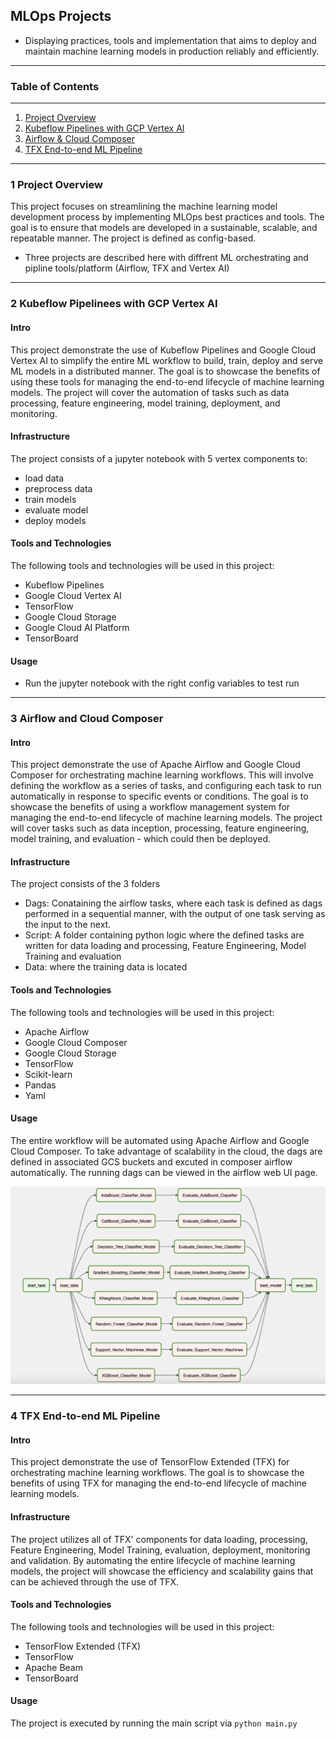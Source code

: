 ## MLOps Projects
- Displaying practices, tools and implementation that aims to deploy and maintain machine learning models in production reliably and efficiently. 
***


### Table of Contents
***
1. [Project Overview](#1-project-overview)
2. [Kubeflow Pipelines with GCP Vertex AI](#2-kubeflow-pipelines-with-gcp-vertex-ai)
3. [Airflow & Cloud Composer](#3-airflow-and-cloud-composer)
4. [TFX End-to-end ML Pipeline](#4-tfx-end-to-end-ml-pipeline)

***
### 1 Project Overview

This project focuses on streamlining the machine learning model development process by implementing MLOps best practices and tools. The goal is to ensure that models are developed in a sustainable, scalable, and repeatable manner. The project is defined as config-based.

- Three projects are described here with diffrent ML orchestrating and pipline tools/platform (Airflow, TFX and Vertex AI)

***
### 2 Kubeflow Pipelinees with GCP Vertex AI
#### Intro
This project demonstrate the use of Kubeflow Pipelines and Google Cloud Vertex AI to simplify the entire ML workflow to build, train, deploy and serve ML models in a distributed manner. The goal is to showcase the benefits of using these tools for managing the end-to-end lifecycle of machine learning models. The project will cover the automation of tasks such as data processing, feature engineering, model training, deployment, and monitoring.

#### Infrastructure
The project consists of a jupyter notebook with 5 vertex components to:
- load data
- preprocess data
- train models
- evaluate model
- deploy models

#### Tools and Technologies
The following tools and technologies will be used in this project:
- Kubeflow Pipelines
- Google Cloud Vertex AI
- TensorFlow
- Google Cloud Storage
- Google Cloud AI Platform
- TensorBoard

#### Usage
- Run the jupyter notebook with the right config variables to test run

***
### 3 Airflow and Cloud Composer
#### Intro
This project demonstrate the use of Apache Airflow and Google Cloud Composer for orchestrating machine learning workflows. This will involve defining the workflow as a series of tasks, and configuring each task to run automatically in response to specific events or conditions. The goal is to showcase the benefits of using a workflow management system for managing the end-to-end lifecycle of machine learning models. The project will cover tasks such as data inception, processing, feature engineering, model training, and evaluation - which could then be deployed.

#### Infrastructure
The project consists of the 3 folders
- Dags: Conataining the airflow tasks, where each task is defined as dags performed in a sequential manner, with the output of one task serving as the input to the next.
- Script: A folder containing python logic where the defined tasks are written for data loading and processing, Feature Engineering, Model Training and evaluation
- Data: where the training data is located

#### Tools and Technologies
The following tools and technologies will be used in this project:
- Apache Airflow
- Google Cloud Composer
- Google Cloud Storage
- TensorFlow
- Scikit-learn
- Pandas
- Yaml

#### Usage
The entire workflow will be automated using Apache Airflow and Google Cloud Composer. To take advantage of scalability in the cloud, the dags are defined in associated GCS buckets and excuted in composer airflow automatically. The running dags can be viewed in the airflow web UI page.

![images1](1-Airflow/images/dag_img_2.png)

***
### 4 TFX End-to-end ML Pipeline
#### Intro
This project demonstrate the use of TensorFlow Extended (TFX) for orchestrating machine learning workflows. The goal is to showcase the benefits of using TFX for managing the end-to-end lifecycle of machine learning models.


#### Infrastructure

The project utilizes all of TFX' components for data loading, processing, Feature Engineering, Model Training, evaluation, deployment, monitoring and validation. By automating the entire lifecycle of machine learning models, the project will showcase the efficiency and scalability gains that can be achieved through the use of TFX.


#### Tools and Technologies
The following tools and technologies will be used in this project:
- TensorFlow Extended (TFX)
- TensorFlow
- Apache Beam
- TensorBoard

#### Usage
The project is executed by running the main script via `python main.py` 
